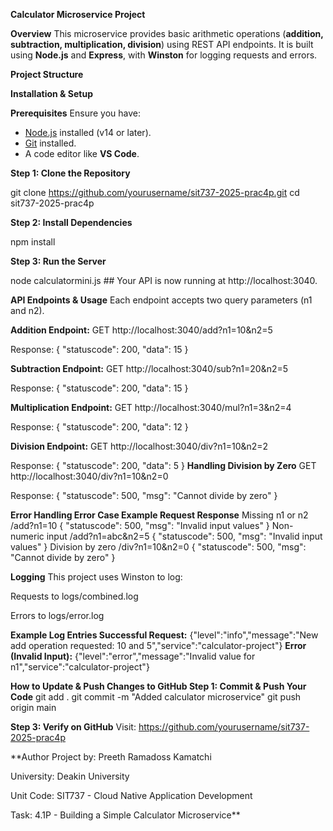 **Calculator Microservice Project**

**Overview**
This microservice provides basic arithmetic operations (**addition, subtraction, multiplication, division**) using REST API endpoints. It is built using **Node.js** and **Express**, with **Winston** for logging requests and errors.

**Project Structure**

**Installation & Setup**

**Prerequisites**
Ensure you have:
- [Node.js](https://nodejs.org/en/download/) installed (v14 or later).
- [Git](https://git-scm.com/) installed.
- A code editor like **VS Code**.

**Step 1: Clone the Repository**

git clone https://github.com/yourusername/sit737-2025-prac4p.git
cd sit737-2025-prac4p

**Step 2: Install Dependencies**

npm install

**Step 3: Run the Server**

node calculatormini.js ## Your API is now running at http://localhost:3040.

**API Endpoints & Usage**
Each endpoint accepts two query parameters (n1 and n2).

**Addition Endpoint:**
GET http://localhost:3040/add?n1=10&n2=5

Response: { "statuscode": 200, "data": 15 }

**Subtraction Endpoint:**
GET http://localhost:3040/sub?n1=20&n2=5

Response: { "statuscode": 200, "data": 15 }

**Multiplication Endpoint:**
GET http://localhost:3040/mul?n1=3&n2=4

Response: { "statuscode": 200, "data": 12 }

**Division Endpoint:**
GET http://localhost:3040/div?n1=10&n2=2

Response: { "statuscode": 200, "data": 5 }
**Handling Division by Zero**
GET http://localhost:3040/div?n1=10&n2=0

Response: { "statuscode": 500, "msg": "Cannot divide by zero" }

**Error Handling
Error Case	Example Request	Response**
Missing n1 or n2	/add?n1=10	{ "statuscode": 500, "msg": "Invalid input values" }
Non-numeric input	/add?n1=abc&n2=5	{ "statuscode": 500, "msg": "Invalid input values" }
Division by zero	/div?n1=10&n2=0	{ "statuscode": 500, "msg": "Cannot divide by zero" }

**Logging**
This project uses Winston to log:

Requests to logs/combined.log

Errors to logs/error.log

**Example Log Entries
Successful Request:**
{"level":"info","message":"New add operation requested: 10 and 5","service":"calculator-project"}
**Error (Invalid Input):**
{"level":"error","message":"Invalid value for n1","service":"calculator-project"}

**How to Update & Push Changes to GitHub
Step 1: Commit & Push Your Code**
git add .
git commit -m "Added calculator microservice"
git push origin main

**Step 3: Verify on GitHub**
Visit: https://github.com/yourusername/sit737-2025-prac4p

**Author
Project by: Preeth Ramadoss Kamatchi

University: Deakin University

Unit Code: SIT737 - Cloud Native Application Development

Task: 4.1P - Building a Simple Calculator Microservice** 



